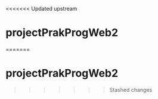 <<<<<<< Updated upstream
# projectPrakProgWeb2
=======
# projectPrakProgWeb2


>>>>>>> Stashed changes
